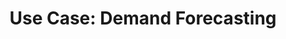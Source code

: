 ---
weight: 30
title: "Use Case: Demand Forecasting"
layout: bundle

aliases:
  - /predictive-analytics/demand-forecasting
---